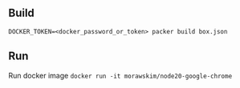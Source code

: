 ## Build

`DOCKER_TOKEN=<docker_password_or_token> packer build box.json`

## Run

Run docker image `docker run -it morawskim/node20-google-chrome`
